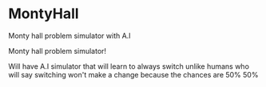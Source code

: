 # MontyHall
Monty hall problem simulator with A.I

Monty hall problem simulator!

Will have A.I simulator that will learn to always switch unlike humans who will say switching won't make a change because the chances are 50% 50%
